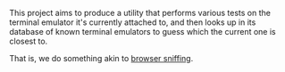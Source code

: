 This project aims to produce a utility that performs various tests on the terminal emulator it's currently attached to, and then looks up in its database of known terminal emulators to guess which the current one is closest to.

That is, we do something akin to [browser sniffing](http://en.wikipedia.org/wiki/Browser_sniffing).
